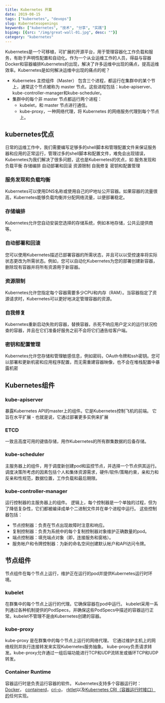 ```yaml
---
title: Kubernetes 开篇
date: 2019-08-15
tags: ["kubernetes", "devops"]
slug: Kubernetesopenings
keywords: ["kubernetes", "技术", "分享", "实践"]
bigimg: [{src: "/img/great-wall-01.jpg", desc: ""}]
category: "kubernetes"
---
```

Kubernetes是一个可移植，可扩展的开源平台，用于管理容器化工作负载和服务，有助于声明性配置和自动化。作为一个从业运维工作的人员，得益与容器Docker和容器编排Kubernetes的出现，解决了许多运维中出现的痛点，提高运维效率。Kubernetes是如何解决运维中出现的痛点的呢？

<!--more-->

- Kubernetes 主控组件（Master） 包含三个进程，都运行在集群中的某个节上，通常这个节点被称为 master 节点。这些进程包括：kube-apiserver、kube-controller-manager和kube-scheduler。
- 集群中的每个非 master 节点都运行两个进程：
    - kubelet，和 master 节点进行通信。
    - kube-proxy，一种网络代理，将 Kubernetes 的网络服务代理到每个节点上。

## kubernetes优点
日常的运维工作中，我们需要编写足够多的shell脚本和管理配置文件来保证服务器和应用的正常运行，管理过多的shell脚本和配置文件，难免会出现错误，Kubernetes为我们解决了很多问题，这也是Kubernetes的优点，如  服务发现和负载平衡  存储编排  自动部署和回滚 资源限制 自我修复 密钥和配置管理

### 服务发现和负载均衡
Kubernetes可以使用DNS名称或使用自己的IP地址公开容器。如果容器的流量很高，Kubernetes能够负载均衡并分配网络流量，以便部署稳定。

### 存储编排
Kubernetes允许您自动安装您选择的存储系统，例如本地存储，公共云提供商等。

### 自动部署和回滚
您可以使用Kubernetes描述已部署容器的所需状态，并且可以以受控速率将实际状态更改为所需状态。例如，您可以自动化Kubernetes为您的部署创建新容器，删除现有容器并将所有资源用于新容器。

### 资源限制
Kubernetes允许您指定每个容器需要多少CPU和内存（RAM）。当容器指定了资源请求时，Kubernetes可以更好地决定管理容器的资源。

### 自我修复
Kubernetes重新启动失败的容器，替换容器，杀死不响应用户定义的运行状况检查的容器，并且在它们准备好服务之前不会将它们通告给客户端。

### 密钥和配置管理
Kubernetes允许您存储和管理敏感信息，例如密码，OAuth令牌和ssh密钥。您可以部署和更新机密和应用程序配置，而无需重建容器映像，也不会在堆栈配置中暴露机密

## Kubernetes组件
### kube-apiserver
暴露Kubernetes API的master上的组件。它是Kubernetes控制飞机的前端。
它旨在水平扩展 - 也就是说，它通过部署更多实例来扩展

### ETCD
一致且高度可用的键值存储，用作Kubernetes的所有群集数据的后备存储。

### kube-scheduler
主服务器上的组件，用于调度新创建pod和监控节点，并选择一个节点供其运行。
调度决策所考虑的因素包括个人和集体资源需求，硬件/软件/策略约束，亲和力和反亲和性规范，数据位置，工作负载和最后期限。

### kube-controller-manager
运行控制器的主服务器上的组件。
逻辑上，每个控制器是一个单独的过程，但为了降低复杂性，它们都被编译成单个二进制文件并在单个进程中运行。
这些控制器包括：

- 节点控制器：负责在节点出现故障时注意和响应。
- 复制控制器：负责为系统中的每个复制控制器对象维护正确数量的pod。
- 端点控制器：填充端点对象（即，连接服务和窗格）。
- 服务帐户和令牌控制器：为新的命名空间创建默认帐户和API访问令牌。

## 节点组件
节点组件在每个节点上运行，维护正在运行的pod并提供Kubernetes运行时环境。

### kubelet
在群集中的每个节点上运行的代理。它确保容器在pod中运行。
kubelet采用一系列通过各种机制提供的PodSpecs，并确保这些PodSpecs中描述的容器运行正常。kubelet不管理不是由Kubernetes创建的容器。

### kube-proxy
kube-proxy 是在群集中的每个节点上运行的网络代理。
它通过维护主机上的网络规则并执行连接转发来实现Kubernetes服务抽象。
kube-proxy负责请求转发。kube-proxy允许通过一组后端功能进行TCP和UDP流转发或循环TCP和UDP转发。

### Container Runtime
容器运行时是负责运行容器的软件。
Kubernetes支持多个容器运行时：[Docker](http://www.docker.com/)， [containerd](https://containerd.io/)，[cri-o](https://cri-o.io/)， [rktlet](https://github.com/kubernetes-incubator/rktlet)以及[Kubernetes CRI（容器运行时接口）的](https://github.com/kubernetes/community/blob/master/contributors/devel/sig-node/container-runtime-interface.md)任何实现。

<!--adsense-self-->
